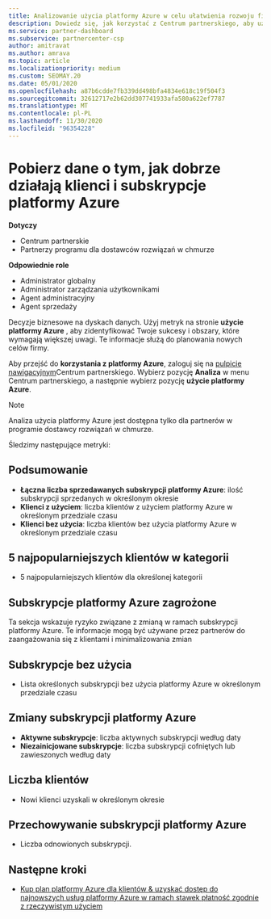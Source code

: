 ```yaml
---
title: Analizowanie użycia platformy Azure w celu ułatwienia rozwoju firmy
description: Dowiedz się, jak korzystać z Centrum partnerskiego, aby uzyskiwać dane dotyczące użycia subskrypcji platformy Azure dla klientów. Dane obejmują subskrypcje sprzedawane, zagrożone i używane.
ms.service: partner-dashboard
ms.subservice: partnercenter-csp
author: amitravat
ms.author: amrava
ms.topic: article
ms.localizationpriority: medium
ms.custom: SEOMAY.20
ms.date: 05/01/2020
ms.openlocfilehash: a87b6cdde7fb339dd498bfa4834e618c19f504f3
ms.sourcegitcommit: 32612717e2b62dd307741933afa580a622ef7787
ms.translationtype: MT
ms.contentlocale: pl-PL
ms.lasthandoff: 11/30/2020
ms.locfileid: "96354228"
---
```

# <a name="get-data-about-how-well-your-customers-and-azure-subscriptions-are-doing"></a>Pobierz dane o tym, jak dobrze działają klienci i subskrypcje platformy Azure

**Dotyczy**

- Centrum partnerskie
- Partnerzy programu dla dostawców rozwiązań w chmurze

**Odpowiednie role**

- Administrator globalny
- Administrator zarządzania użytkownikami
- Agent administracyjny
- Agent sprzedaży

Decyzje biznesowe na dyskach danych. Użyj metryk na stronie **użycie platformy Azure** , aby zidentyfikować Twoje sukcesy i obszary, które wymagają większej uwagi. Te informacje służą do planowania nowych celów firmy.

Aby przejść do **korzystania z platformy Azure**, zaloguj się na [pulpicie nawigacyjnym](https://partner.microsoft.com/dashboard)Centrum partnerskiego. Wybierz pozycję **Analiza** w menu Centrum partnerskiego, a następnie wybierz pozycję **użycie platformy Azure**.

> [!NOTE]
> Analiza użycia platformy Azure jest dostępna tylko dla partnerów w programie dostawcy rozwiązań w chmurze.

Śledzimy następujące metryki:

## <a name="summary"></a>Podsumowanie

- **Łączna liczba sprzedawanych subskrypcji platformy Azure**: ilość subskrypcji sprzedanych w określonym okresie  
- **Klienci z użyciem**: liczba klientów z użyciem platformy Azure w określonym przedziale czasu  
- **Klienci bez użycia**: liczba klientów bez użycia platformy Azure w określonym przedziale czasu  

## <a name="top-5-customers-in-category"></a>5 najpopularniejszych klientów w kategorii

- 5 najpopularniejszych klientów dla określonej kategorii  

## <a name="azure-subscriptions-at-risk"></a>Subskrypcje platformy Azure zagrożone

Ta sekcja wskazuje ryzyko związane z zmianą w ramach subskrypcji platformy Azure. Te informacje mogą być używane przez partnerów do zaangażowania się z klientami i minimalizowania zmian

## <a name="subscriptions-without-usage"></a>Subskrypcje bez użycia

- Lista określonych subskrypcji bez użycia platformy Azure w określonym przedziale czasu  

## <a name="azure-subscription-churn"></a>Zmiany subskrypcji platformy Azure

- **Aktywne subskrypcje**: liczba aktywnych subskrypcji według daty  
- **Niezainicjowane subskrypcje**: liczba subskrypcji cofniętych lub zawieszonych według daty  

## <a name="customer-count"></a>Liczba klientów

- Nowi klienci uzyskali w określonym okresie  

## <a name="azure-subscription-retention"></a>Przechowywanie subskrypcji platformy Azure

- Liczba odnowionych subskrypcji.

 ## <a name="next-steps"></a>Następne kroki

- [Kup plan platformy Azure dla klientów & uzyskać dostęp do najnowszych usług platformy Azure w ramach stawek płatność zgodnie z rzeczywistym użyciem](purchase-azure-plan.md)
